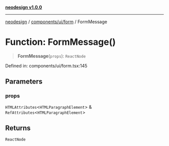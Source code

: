 [**neodesign v1.0.0**](../../../../README.md)

***

[neodesign](../../../../modules.md) / [components/ui/form](../README.md) / FormMessage

# Function: FormMessage()

> **FormMessage**(`props`): `ReactNode`

Defined in: components/ui/form.tsx:145

## Parameters

### props

`HTMLAttributes`\<`HTMLParagraphElement`\> & `RefAttributes`\<`HTMLParagraphElement`\>

## Returns

`ReactNode`
